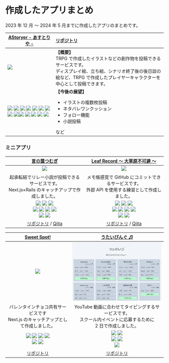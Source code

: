 # 作成したアプリまとめ

2023 年 12 月 ～ 2024 年 5 月までに作成したアプリのまとめです。

| <a href="https://astoryer.com/ja" target="_blank">AStoryer - あすとりや -</a>                                                                                                                                                                                                                                                                                                                                                                                                                                                                                                                                                                                                                                                                                                                                                                                                                                                                                                                                                                                                                                                                                                                                                     | <a href="https://github.com/topi0247/Project-AStoryer" target="_blank" >リポジトリ</a>                                                                                                                       |
| --------------------------------------------------------------------------------------------------------------------------------------------------------------------------------------------------------------------------------------------------------------------------------------------------------------------------------------------------------------------------------------------------------------------------------------------------------------------------------------------------------------------------------------------------------------------------------------------------------------------------------------------------------------------------------------------------------------------------------------------------------------------------------------------------------------------------------------------------------------------------------------------------------------------------------------------------------------------------------------------------------------------------------------------------------------------------------------------------------------------------------------------------------------------------------------------------------------------------------- | :----------------------------------------------------------------------------------------------------------------------------------------------------------------------------------------------------------- |
| <img src="https://raw.githubusercontent.com/topi0247/Project-AStoryer/develop/front/public/assets/OGP.webp" width="500px" />                                                                                                                                                                                                                                                                                                                                                                                                                                                                                                                                                                                                                                                                                                                                                                                                                                                                                                                                                                                                                                                                                                      | **【概要】** <br />TRPG で作成したイラストなどの創作物を投稿できるサービスです。<br/>ディスプレイ絵、立ち絵、シナリオ終了後の後日談の絵など、TRPG で作成したプレイヤーキャラクターを中心として投稿できます。 |
| <img src="https://img.shields.io/badge/-Docker-fff.svg?logo=docker&style=flat"> <img src="https://img.shields.io/badge/-Sentry-362D59.svg?logo=sentry&style=flat"> <img src="https://img.shields.io/badge/-S3-fff.svg?logo=amazons3&style=flat"> <img src="https://img.shields.io/badge/-Vercel-000000.svg?logo=vercel&style=flat"> <img src="https://img.shields.io/badge/-PostgreSQL-fff.svg?logo=postgresql&style=flat" /> <img src="https://img.shields.io/badge/-Ruby3.2-CC342D.svg?logo=ruby&style=flat"> <img src="https://img.shields.io/badge/-Rails7.1-D30001.svg?logo=rubyonrails&style=flat"> <img src="https://img.shields.io/badge/-React18-fff.svg?logo=react&style=flat"> <img src="https://img.shields.io/badge/-Next.js14-000000.svg?logo=nextdotjs&style=flat"><img src="https://img.shields.io/badge/-Mantine-fff.svg?logo=mantine&style=flat" /> <img src="https://img.shields.io/badge/-Recoil-fff.svg?logo=recoil&style=flat" /> <img src="https://img.shields.io/badge/-Axios-5A29E4.svg?logo=axios&style=flat" /> <img src="https://img.shields.io/badge/-Tailwind CSS-fff.svg?logo=tailwindcss&style=flat" /> <img src="https://img.shields.io/badge/-TypeScript-fff.svg?logo=typescript&style=flat" /> | **【今後の展望】** <br /><ul><li>イラストの複数枚投稿</li><li>ネタバレワンクッション</li><li>フォロー機能</li><li>小説投稿</li></ul>など                                                                     |

### ミニアプリ

|                                                                                                                                                                                                                                                                                                                                                                                                <a href="https://kotonoha-tsumugi.vercel.app" target="_blank" >言の葉つむぎ</a>                                                                                                                                                                                                                                                                                                                                                                                                 |                                                                                                                                                                                                                                                                                                                                                            <a href="https://leaf-record.vercel.app" target="_blank">Leaf Record ～ 大草原不可避 ～</a>                                                                                                                                                                                                                                                                                                                                                             |
| :----------------------------------------------------------------------------------------------------------------------------------------------------------------------------------------------------------------------------------------------------------------------------------------------------------------------------------------------------------------------------------------------------------------------------------------------------------------------------------------------------------------------------------------------------------------------------------------------------------------------------------------------------------------------------------------------------------------------------------------------------------------------------------------------------------------------------------------------------------------------------: | :----------------------------------------------------------------------------------------------------------------------------------------------------------------------------------------------------------------------------------------------------------------------------------------------------------------------------------------------------------------------------------------------------------------------------------------------------------------------------------------------------------------------------------------------------------------------------------------------------------------------------------------------------------------------------------------------------------------------------------------------------------------------------------------------------------------: |
| <img src="https://i.gyazo.com/afbe2da5790acd9c5653b78a8c68926c.png" width="150px" /> |                                                                                                                                                                                                                                                                                  <img src="https://camo.githubusercontent.com/8cbb604fc457d6ac5557c5c9f2c1c45c297e73c2a504d0730089edbc7b1cdeab/68747470733a2f2f692e6779617a6f2e636f6d2f63323732623133383631323261633431363262656533323131346261653930302e706e67" width="300px" />                                                                                                                                                                                                                                                                                  |
|                                                                                                                                                                                                                                                                                                                                                                                       起承転結でリレー小説が投稿できるサービスです。<br />Next.js×Rails のキャッチアップで作成しました。                                                                                                                                                                                                                                                                                                                                                                                       |                                                                                                                                                                                                                                                                                                                                                         メモ帳感覚で GitHub にコミットできるサービスです。<br/>外部 API を使用する練習として作成しました。                                                                                                                                                                                                                                                                                                                                                         |
|                               <img src="https://img.shields.io/badge/-Docker-fff.svg?logo=docker&style=flat"> <img src="https://img.shields.io/badge/-Vercel-000000.svg?logo=vercel&style=flat"> <img src="https://img.shields.io/badge/-PostgreSQL-fff.svg?logo=postgresql&style=flat" /><br /><img src="https://img.shields.io/badge/-Ruby3.2-CC342D.svg?logo=ruby&style=flat"> <img src="https://img.shields.io/badge/-Rails7.1-D30001.svg?logo=rubyonrails&style=flat"> <img src="https://img.shields.io/badge/-React18-fff.svg?logo=react&style=flat"> <img src="https://img.shields.io/badge/-Next.js14-000000.svg?logo=nextdotjs&style=flat"><br /><img src="https://img.shields.io/badge/-Tailwind CSS-fff.svg?logo=tailwindcss&style=flat" /> <img src="https://img.shields.io/badge/-TypeScript-fff.svg?logo=typescript&style=flat" />                               | <img src="https://img.shields.io/badge/-Docker-fff.svg?logo=docker&style=flat"> <img src="https://img.shields.io/badge/-Vercel-000000.svg?logo=vercel&style=flat"> <img src="https://img.shields.io/badge/-PostgreSQL-fff.svg?logo=postgresql&style=flat" /><br /><img src="https://img.shields.io/badge/-Ruby3.2-CC342D.svg?logo=ruby&style=flat"> <img src="https://img.shields.io/badge/-Rails7.1-D30001.svg?logo=rubyonrails&style=flat"> <img src="https://img.shields.io/badge/-React18-fff.svg?logo=react&style=flat"> <img src="https://img.shields.io/badge/-Next.js14-000000.svg?logo=nextdotjs&style=flat"><br /><img src="https://img.shields.io/badge/-Tailwind CSS-fff.svg?logo=tailwindcss&style=flat" /> <img src="https://img.shields.io/badge/-TypeScript-fff.svg?logo=typescript&style=flat" /> |
|                                                                                                                                                                                                                                                                                                                                                <a href="https://github.com/topi0247/KotonohaTsumugi" target="_blank">リポジトリ</a> / <a href="https://qiita.com/topi_log/items/3ef541d490ee4c332752" target="_blank">Qiita</a>                                                                                                                                                                                                                                                                                                                                                |                                                                                                                                                                                                                                                                                                                    <a href="https://github.com/topi0247/leaf-record" target="_blank">リポジトリ</a> / <a href="https://qiita.com/topi_log/items/d362fefb9e006773eac0" target="_blank">Qiita</a>                                                                                                                                                                                                                                                                                                                    |

|                                                                                                                                                                                                                                <a href="https://sweet-spot-topi.vercel.app/" target="_blank" >Sweet Spot!</a>                                                                                                                                                                                                                                 |                                                                                                                                                                              <a href="https://utyping-dbd8ac4df84a.herokuapp.com/" target="_blank">うたいぴんぐ ♫</a>                                                                                                                                                                              |
| :-------------------------------------------------------------------------------------------------------------------------------------------------------------------------------------------------------------------------------------------------------------------------------------------------------------------------------------------------------------------------------------------------------------------------------------------------------------------------------------------------------------------------------------------: | :------------------------------------------------------------------------------------------------------------------------------------------------------------------------------------------------------------------------------------------------------------------------------------------------------------------------------------------------------------------------------------------------------------------------------------------------: |
|                                                                                                                                                                                                                <img src="https://raw.githubusercontent.com/topi0247/Sweet-Spot/main/public/Sweet%20Spot!.png" width="300px" />                                                                                                                                                                                                                |                                                                                                                                                                                                       <img src="image.png" width="450px" />                                                                                                                                                                                                        |
|                                                                                                                                                                                                                             バレンタインチョコ共有サービスです<br />Next.js のキャッチアップとして作成しました。                                                                                                                                                                                                                              |                                                                                                                                                               YouTube 動画に合わせてタイピングするサービスです。<br />スクール内イベントに応募するために<br /> 2 日で作成しました。                                                                                                                                                                |
| <img src="https://img.shields.io/badge/-Vercel-000000.svg?logo=vercel&style=flat"> <img src="https://img.shields.io/badge/-Supabase-fff.svg?logo=supabase&style=flat" /> <img src="https://img.shields.io/badge/-React18-fff.svg?logo=react&style=flat"> <img src="https://img.shields.io/badge/-Next.js14-000000.svg?logo=nextdotjs&style=flat"><br /><img src="https://img.shields.io/badge/-Tailwind CSS-fff.svg?logo=tailwindcss&style=flat" /> <img src="https://img.shields.io/badge/-TypeScript-fff.svg?logo=typescript&style=flat" /> | <img src="https://img.shields.io/badge/-Docker-fff.svg?logo=docker&style=flat"> <img src="https://img.shields.io/badge/-MySQL-fff.svg?logo=mysql&style=flat" /><br /><img src="https://img.shields.io/badge/-Ruby3.2-CC342D.svg?logo=ruby&style=flat"> <img src="https://img.shields.io/badge/-Rails7.1-D30001.svg?logo=rubyonrails&style=flat"><br /><img src="https://img.shields.io/badge/-Tailwind CSS-fff.svg?logo=tailwindcss&style=flat" /> |
|                                                                                                                                                                                                                                <a href="https://github.com/topi0247/Sweet-Spot" target="_blank">リポジトリ</a>                                                                                                                                                                                                                                |                                                                                                                                                                                    <a href="https://github.com/topi0247/utyping" target="_blank">リポジトリ</a>                                                                                                                                                                                    |
